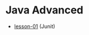 # Java Advanced

* [lesson-01](https://github.com/Petryshakvasyl/javaAdvanced/tree/lesson-1)  (Junit)